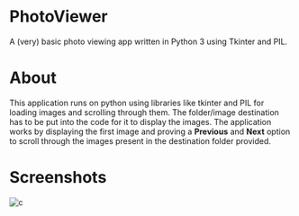 # PhotoViewer
A (very) basic photo viewing app written in Python 3 using Tkinter and PIL.

# About
This application runs on python using libraries like tkinter and PIL for loading images and scrolling through them. The folder/image destination has to be put into the code for it to display the images. The application works by displaying the first image and proving a **Previous** and **Next** option to scroll through the images present in the destination folder provided.

# Screenshots
![c](https://user-images.githubusercontent.com/42097564/116097572-e411b300-a6c7-11eb-9955-13aefaecd771.PNG)

